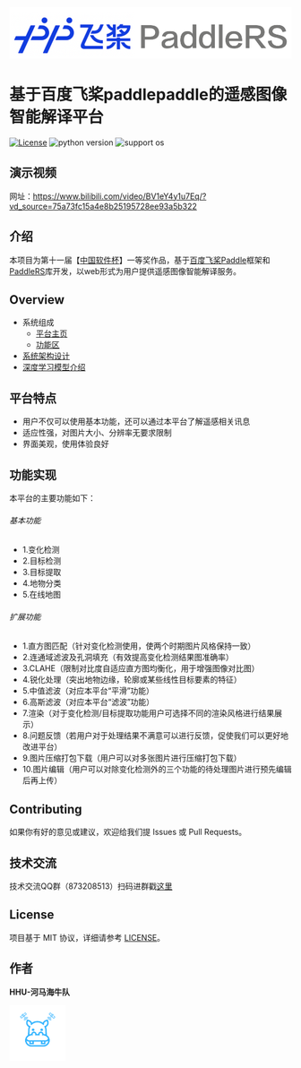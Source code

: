 ![](images/paddleRS.png)
# 基于百度飞桨paddlepaddle的遥感图像智能解译平台
 [![License](https://img.shields.io/badge/license-MIT%20-blue.svg)](LICENSE)
  ![python version](https://img.shields.io/badge/python-3.8+-orange.svg)
  ![support os](https://img.shields.io/badge/os-linux%2C%20win%2C%20mac-yellow.svg)
## 演示视频
网址：https://www.bilibili.com/video/BV1eY4y1u7Eq/?vd_source=75a73fc15a4e8b25195728ee93a5b322
## 介绍
本项目为第十一届【[中国软件杯](http://www.cnsoftbei.com/)】一等奖作品，基于[百度飞桨Paddle](https://www.paddlepaddle.org.cn/)框架和[PaddleRS](https://github.com/PaddleCV-SIG/PaddleRS)库开发，以web形式为用户提供遥感图像智能解译服务。
## Overview
* 系统组成
  * [平台主页](docs/system_component_main.md)
  * [功能区](docs/system_component_function.md)
* [系统架构设计](docs/system_design.md)
* [深度学习模型介绍](docs/deep_learning_models.md)
## 平台特点
- 用户不仅可以使用基本功能，还可以通过本平台了解遥感相关讯息
- 适应性强，对图片大小、分辨率无要求限制
- 界面美观，使用体验良好
## 功能实现
本平台的主要功能如下：
###### 基本功能
- 1.变化检测
- 2.目标检测
- 3.目标提取
- 4.地物分类
- 5.在线地图
###### 扩展功能
- 1.直方图匹配（针对变化检测使用，使两个时期图片风格保持一致）
- 2.连通域滤波及孔洞填充（有效提高变化检测结果图准确率）
- 3.CLAHE（限制对比度自适应直方图均衡化，用于增强图像对比图）
- 4.锐化处理（突出地物边缘，轮廓或某些线性目标要素的特征）
- 5.中值滤波（对应本平台“平滑”功能）
- 6.高斯滤波（对应本平台“滤波”功能）
- 7.渲染（对于变化检测/目标提取功能用户可选择不同的渲染风格进行结果展示）
- 8.问题反馈（若用户对于处理结果不满意可以进行反馈，促使我们可以更好地改进平台）
- 9.图片压缩打包下载（用户可以对多张图片进行压缩打包下载）
- 10.图片编辑（用户可以对除变化检测外的三个功能的待处理图片进行预先编辑后再上传）
## Contributing
如果你有好的意见或建议，欢迎给我们提 Issues 或 Pull Requests。
## 技术交流
技术交流QQ群（873208513）扫码进群戳[这里](images/erweima.jpg)
## License
项目基于 MIT 协议，详细请参考 [LICENSE](LICENSE)。
## 作者
**HHU-河马海牛队**<p align="r">
    <img src="images/logo.png" align="middle" width = "100" />
</p>


